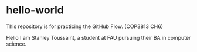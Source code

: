 # hello-world
 This repository is for practicing the GitHub Flow. (COP3813 CH6)

 Hello I am Stanley Toussaint, a student at FAU pursuing their BA in computer science.
